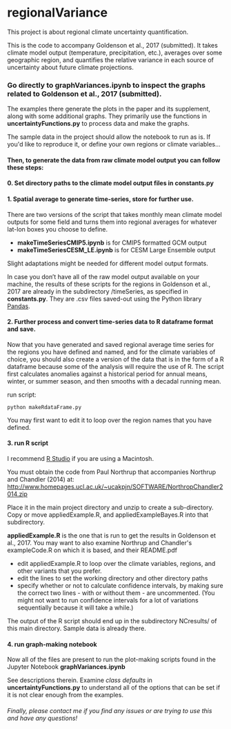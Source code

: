 # regionalVariance
This project is about regional climate uncertainty quantification.

This is the code to accompany Goldenson et al., 2017 (submitted). It takes climate model output (temperature, precipitation, etc.), averages over some geographic region, and quantifies the relative variance in each source of uncertainty about future climate projections.

### Go directly to <strong>graphVariances.ipynb</strong> to inspect the graphs related to Goldenson et al., 2017 (submitted).
The examples there generate the plots in the paper and its supplement, along with some additional graphs. They primarily use the functions in <strong>uncertaintyFunctions.py</strong> to process data and make the graphs.

The sample data in the project should allow the notebook to run as is. If you'd like to reproduce it, or define your own regions or climate variables...

#### Then, to generate the data from raw climate model output you can follow these steps:

#### 0. Set directory paths to the climate model output files in <strong>constants.py</strong>

#### 1. Spatial average to generate time-series, store for further use.

There are two versions of the script that takes monthly mean climate model outputs for some field and turns them into regional averages for whatever lat-lon boxes you choose to define.
- <strong>makeTimeSeriesCMIP5.ipynb</strong> is for CMIP5 formatted GCM output
- <strong>makeTimeSeriesCESM_LE.ipynb</strong> is for CESM Large Ensemble output

Slight adaptations might be needed for different model output formats.

In case you don’t have all of the raw model output available on your machine, the results of these scripts for the regions in Goldenson et al., 2017 are already in the subdirectory /timeSeries, as specified in <strong>constants.py</strong>. They are .csv files saved-out using the Python library <a href='http://pandas.pydata.org'>Pandas</a>.

#### 2. Further process and convert time-series data to R dataframe format and save.
Now that you have generated and saved regional average time series for the regions you have defined and named, and for the climate variables of choice, you should also create a version of the data that is in the form of a R dataframe because some of the analysis will require the use of R. The script first calculates anomalies against a historical period for annual means, winter, or summer season, and then smooths with a decadal running mean.

run script:

	python makeRdataFrame.py
You may first want to edit it to loop over the region names that you have defined.

#### 3. run R script
I recommend <a href='https://www.rstudio.com/products/rstudio/#Desktop'>R Studio</a> if you are using a Macintosh.

You must obtain the code from Paul Northrup that accompanies Northrup and Chandler (2014) at:  http://www.homepages.ucl.ac.uk/~ucakpjn/SOFTWARE/NorthropChandler2014.zip

Place it in the main project directory and unzip to create a sub-directory. Copy or move appliedExample.R, and appliedExampleBayes.R into that subdirectory.   

<strong>appliedExample.R</strong> is the one that is run to get the results in Goldenson et al., 2017. You may want to also examine Northrup and Chandler's exampleCode.R on which it is based, and their README.pdf

- edit appliedExample.R to loop over the climate variables, regions, and other variants that you prefer.
- edit the lines to set the working directory and other directory paths
- specify whether or not to calculate confidence intervals, by making sure the correct two lines - with or without them - are uncommented. (You might not want to run confidence intervals for a lot of variations sequentially because it will take a while.)

The output of the R script should end up in the subdirectory NCresults/ of this main directory. Sample data is already there.

#### 4. run graph-making notebook
Now all of the files are present to run the plot-making scripts found in the Jupyter Notebook <strong>graphVariances.ipynb</strong>

See descriptions therein. Examine <em>class defaults</em> in <strong>uncertaintyFunctions.py</strong> to understand all of the options that can be set if it is not clear enough from the examples.

###### Finally, please contact me if you find any issues or are trying to use this and have any questions!
